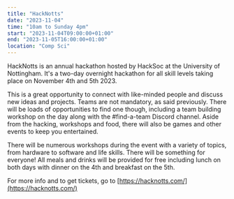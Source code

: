 ```yaml
---
title: "HackNotts"
date: "2023-11-04"
time: "10am to Sunday 4pm"
start: "2023-11-04T09:00:00+01:00"
end: "2023-11-05T16:00:00+01:00"
location: "Comp Sci"
---
```

HackNotts is an annual hackathon hosted by HackSoc at the University of Nottingham. It's a two-day overnight hackathon for all skill levels taking place on November 4th and 5th 2023.

This is a great opportunity to connect with like-minded people and discuss new ideas and projects. Teams are not mandatory, as said previously. There will be loads of opportunities to find one though, including a team building workshop on the day along with the #find-a-team Discord channel. Aside from the hacking, workshops and food, there will also be games and other events to keep you entertained.

There will be numerous workshops during the event with a variety of topics, from hardware to software and life skills. There will be something for everyone! All meals and drinks will be provided for free including lunch on both days with dinner on the 4th and breakfast on the 5th.

For more info and to get tickets, go to [https://hacknotts.com/](https://hacknotts.com/)

